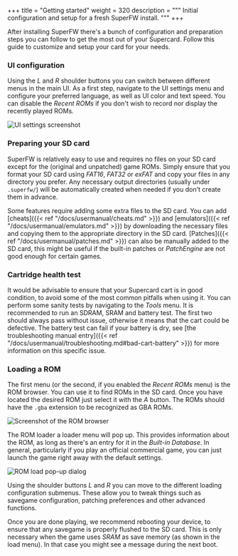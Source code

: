 +++
title = "Getting started"
weight = 320
description = """
Initial configuration and setup for a fresh SuperFW install.
"""
+++

After installing SuperFW there's a bunch of configuration and preparation
steps you can follow to get the most out of your Supercard. Follow this
guide to customize and setup your card for your needs.

### UI configuration

Using the _L_ and _R_ shoulder buttons you can switch between different
menus in the main UI. As a first step, navigate to the UI settings menu
and configure your preferred language, as well as UI color and text speed.
You can disable the _Recent ROMs_ if you don't wish to record nor display
the recently played ROMs.

![UI settings screenshot](/images/screenshots/menu-ui-settings.png)

### Preparing your SD card

SuperFW is relatively easy to use and requires no files on your SD card except
for the (original and unpatched) game ROMs. Simply ensure that you format your
SD card using _FAT16_, _FAT32_ or _exFAT_ and copy your files in any directory
you prefer. Any necessary output directories (usually under `.superfw/`) will
be automatically created when needed if you don't create them in advance.

Some features require adding some extra files to the SD card. You can add
[cheats]({{< ref "/docs/usermanual/cheats.md" >}}) and
[emulators]({{< ref "/docs/usermanual/emulators.md" >}}) by
downloading the necessary files and copying them to the appropriate directory
in the SD card. [Patches]({{< ref "/docs/usermanual/patches.md" >}}) can also
be manually added to the SD card, this might be useful if the built-in patches
or _PatchEngine_ are not good enough for certain games.

### Cartridge health test

It would be advisable to ensure that your Supercard cart is in good condition,
to avoid some of the most common pitfalls when using it. You can perform some
sanity tests by navigating to the _Tools_ menu. It is recommended to run an
SDRAM, SRAM and battery test. The first two should always pass without issue,
otherwise it means that the cart could be defective. The battery test can
fail if your battery is dry, see
[the troubleshooting manual entry]({{< ref "/docs/usermanual/troubleshooting.md#bad-cart-battery" >}})
for more information on this specific issue.

### Loading a ROM

The first menu (or the second, if you enabled the _Recent ROMs_ menu) is the ROM
browser. You can use it to find ROMs in the SD card. Once you have located the
desired ROM just select it with the _A_ button. The ROMs should have the `.gba`
extension to be recognized as GBA ROMs.

![Screenshot of the ROM browser](/images/screenshots/menu-rom-browser.png)

The ROM loader a loader menu will pop up. This provides information about the
ROM, as long as there's an entry for it in the _Built-in Database_. In general,
particularly if you play an official commercial game, you can just launch the game
right away with the default settings.

![ROM load pop-up dialog](/images/screenshots/menu-load-rom.png)

Using the shoulder buttons _L_ and _R_ you can move to the different loading
configuration submenus. These allow you to tweak things such as savegame
configuration, patching preferences and other advanced functions.

Once you are done playing, we recommend rebooting your device, to ensure
that any savegame is properly flushed to the SD card. This is only necessary
when the game uses _SRAM_ as save memory (as shown in the load menu).
In that case you might see a message during the next boot.


